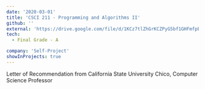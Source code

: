 ```yaml
---
date: '2020-03-01'
title: 'CSCI 211 - Programming and Algorithms II'
github: ''
external: 'https://drive.google.com/file/d/1KCz7tlZhGrKCZPyG5bf1GHFmfpE_p4a5/view?usp=sharing'
tech:
  - Final Grade - A

company: 'Self-Project'
showInProjects: true
---
```


Letter of Recommendation from California State University Chico, Computer Science Professor
